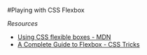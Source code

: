 #Playing with CSS Flexbox

*Resources*

* [Using CSS flexible boxes - MDN ](https://developer.mozilla.org/en-US/docs/Web/CSS/CSS_Flexible_Box_Layout/Using_CSS_flexible_boxes)
* [A Complete Guide to Flexbox - CSS Tricks](https://css-tricks.com/snippets/css/a-guide-to-flexbox/)